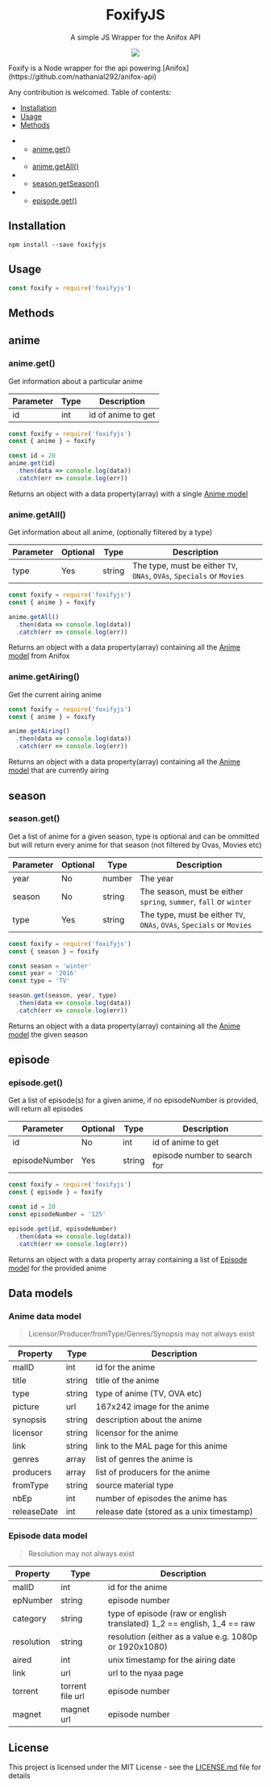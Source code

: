<h1 align="center">FoxifyJS</h1>

<p align="center">
  A simple JS Wrapper for the Anifox API
</p>

<p align="center">
  <a href="https://standardjs.com/" target="_blank">
    <img src="https://cdn.rawgit.com/feross/standard/master/badge.svg" />
  </a>
</p>
Foxify is a Node wrapper for the api powering
[Anifox](https://github.com/nathanial292/anifox-api)

Any contribution is welcomed.
Table of contents:
* [Installation](https://github.com/nathanial292/FoxifyJS/blob/master/README.md#installation)
* [Usage](https://github.com/nathanial292/FoxifyJS/blob/master/README.md#usage)
* [Methods](https://github.com/nathanial292/FoxifyJS/blob/master/README.md#methods)
- * [anime.get()](https://github.com/nathanial292/FoxifyJS/blob/master/README.md#animeget)
- * [anime.getAll()](https://github.com/nathanial292/FoxifyJS/blob/master/README.md#animegetall)
- * [season.getSeason()](https://github.com/nathanial292/FoxifyJS/blob/master/README.md#seasongetseason)
- * [episode.get()](https://github.com/nathanial292/FoxifyJS/blob/master/README.md#episodeget)

## Installation
```npm install --save foxifyjs```

## Usage
```js
const foxify = require('foxifyjs')
```

## Methods

## anime
### anime.get()
Get information about a particular anime

| Parameter | Type | Description |
| --- | --- | --- |
| id | int | id of anime to get |
```js
const foxify = require('foxifyjs')
const { anime } = foxify

const id = 20
anime.get(id)
  .then(data => console.log(data))
  .catch(err => console.log(err))
```
Returns an object with a data property(array) with a single [Anime model](https://github.com/nathanial292/FoxifyJS/blob/master/README.md#anime-model)

### anime.getAll()
Get information about all anime, (optionally filtered by a type)

| Parameter | Optional | Type | Description |
| --- | --- |--- | --- |
| type | Yes | string | The type, must be either `TV`, `ONAs`, `OVAs`, `Specials` or `Movies` |
```js
const foxify = require('foxifyjs')
const { anime } = foxify

anime.getAll()
  .then(data => console.log(data))
  .catch(err => console.log(err))
```
Returns an object with a data property(array) containing all the [Anime model](https://github.com/nathanial292/FoxifyJS/blob/master/README.md#anime-model) from Anifox

### anime.getAiring()
Get the current airing anime
```js
const foxify = require('foxifyjs')
const { anime } = foxify

anime.getAiring()
  .then(data => console.log(data))
  .catch(err => console.log(err))
```
Returns an object with a data property(array) containing all the [Anime model](https://github.com/nathanial292/FoxifyJS/blob/master/README.md#anime-model) that are currently airing


## season
### season.get()
Get a list of anime for a given season, type is optional and can be ommitted but will return every anime for that season (not filtered by Ovas, Movies etc)

| Parameter | Optional | Type | Description |
| --- | --- |--- | --- |
| year | No | number | The year |
| season | No | string | The season, must be either `spring`, `summer`, `fall` or `winter` |
| type | Yes | string | The type, must be either `TV`, `ONAs`, `OVAs`, `Specials` or `Movies` |
```js
const foxify = require('foxifyjs')
const { season } = foxify

const season = 'winter'
const year = '2016'
const type = 'TV'

season.get(season, year, type)
  .then(data => console.log(data))
  .catch(err => console.log(err))
```
Returns an object with a data property(array) containing all the [Anime model](https://github.com/nathanial292/FoxifyJS/blob/master/README.md#anime-model) the given season

## episode
### episode.get()
Get a list of episode(s) for a given anime, if no episodeNumber is provided, will return all episodes

| Parameter | Optional | Type | Description |
| --- | --- |--- | --- |
| id | No |int | id of anime to get |
| episodeNumber | Yes | string | episode number to search for 
```js
const foxify = require('foxifyjs')
const { episode } = foxify

const id = 20
const episodeNumber = '125'

episode.get(id, episodeNumber)
  .then(data => console.log(data))
  .catch(err => console.log(err))
```
Returns an object with a data property array containing a list of [Episode model](https://github.com/nathanial292/FoxifyJS/blob/master/README.md#anime-model) for the provided anime

## Data models

### Anime data model
> Licensor/Producer/fromType/Genres/Synopsis may not always exist

| Property | Type | Description |
| --- | --- | --- |
| malID | int | id for the anime |
| title | string | title of the anime |
| type | string | type of anime (TV, OVA etc) |
| picture | url | 167x242 image for the anime |
| synopsis | string | description about the anime |
| licensor | string | licensor for the anime |
| link | string | link to the MAL page for this anime |
| genres | array | list of genres the anime is |
| producers | array | list of producers for the anime  |
| fromType | string | source material type |
| nbEp | int | number of episodes the anime has |
| releaseDate | int | release date (stored as a unix timestamp) |

### Episode data model
> Resolution may not always exist

| Property | Type | Description |
| --- | --- | --- |
| malID | int | id for the anime |
| epNumber | string | episode number |
| category | string | type of episode (raw or english translated) 1_2 == english, 1_4 == raw |
| resolution | string | resolution (either as a value e.g. 1080p or 1920x1080) |
| aired | int |unix timestamp for the airing date |
| link | url | url to the nyaa page |
| torrent | torrent file url | episode number |
| magnet | magnet url | episode number |

## License
This project is licensed under the MIT License - see the [LICENSE.md](LICENSE) file for details

